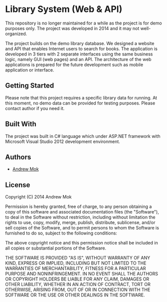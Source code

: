 Library System (Web & API)
======

This repository is no longer maintained for a while as the project is for demo purposes only. The project was developed in 2014 and it may not well-organized.

The project builds on the demo library database. We designed a website and API that enables Internet users to search for books. The application is developed in 3 tiers with 2 separate interfaces using the same business logic, namely GUI (web pages) and an API. The architecture of the web applications is prepared for the future development such as mobile application or interface.

## Getting Started

Please note that this project requires a specific library data for running. At this moment, no demo data can be provided for testing purposes. Please contact author if you need it.

## Built With

The project was built in C# language which under ASP.NET framework with Microsoft Visual Studio 2012 development environment.

## Authors

- [Andrew Mok](https://andrewmmc.com)

## License

Copyright (C) 2014 Andrew Mok

Permission is hereby granted, free of charge, to any person obtaining a copy of this software and associated documentation files (the "Software"), to deal in the Software without restriction, including without limitation the rights to use, copy, modify, merge, publish, distribute, sublicense, and/or sell copies of the Software, and to permit persons to whom the Software is furnished to do so, subject to the following conditions:

The above copyright notice and this permission notice shall be included in all copies or substantial portions of the Software.

THE SOFTWARE IS PROVIDED "AS IS", WITHOUT WARRANTY OF ANY KIND, EXPRESS OR IMPLIED, INCLUDING BUT NOT LIMITED TO THE WARRANTIES OF MERCHANTABILITY, FITNESS FOR A PARTICULAR PURPOSE AND NONINFRINGEMENT. IN NO EVENT SHALL THE AUTHORS OR COPYRIGHT HOLDERS BE LIABLE FOR ANY CLAIM, DAMAGES OR OTHER LIABILITY, WHETHER IN AN ACTION OF CONTRACT, TORT OR OTHERWISE, ARISING FROM, OUT OF OR IN CONNECTION WITH THE SOFTWARE OR THE USE OR OTHER DEALINGS IN THE SOFTWARE.